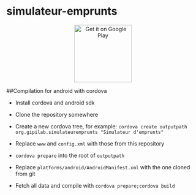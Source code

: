 # simulateur-emprunts

<p align='center'>
<a href="https://play.google.com/store/apps/details?id=org.gipilab.simulateuremprunts&utm_source=global_co&utm_medium=prtnr&utm_content=Mar2515&utm_campaign=PartBadge&pcampaignid=MKT-AC-global-none-all-co-pr-py-PartBadges-Oct1515-1"><img width="150" alt="Get it on Google Play" src="https://play.google.com/intl/en_us/badges/images/apps/fr-play-badge.png" /></a>
</p>


##Compilation for android with cordova

- Install cordova and android sdk

- Clone the repository somewhere

- Create a new cordova tree, for example: `cordova create outputpath org.gipilab.simulateuremprunts "Simulateur d'emprunts"`

- Replace `www` and `config.xml` with those from this repository

- `cordova prepare` into the root of `outputpath`

- Replace `platforms/android/AndroidManifest.xml` with the one cloned from git

- Fetch all data and compile with `cordova prepare;cordova build`



